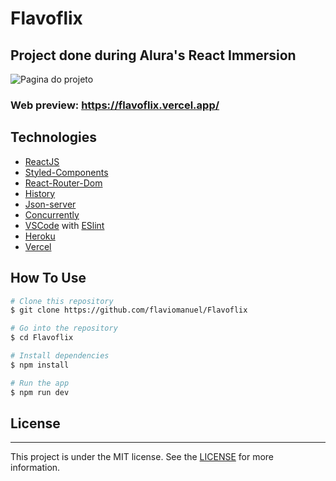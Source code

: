 # Flavoflix
## Project done during Alura's React Immersion

![Pagina do projeto](https://github.com/Gatskaki/Flavoflix/blob/master/src/assets/homeFlavoflixVideo.gif)
### Web preview:  https://flavoflix.vercel.app/

## Technologies 

* [ReactJS](https://reactjs.org/)
* [Styled-Components](https://www.styled-components.com/)
* [React-Router-Dom](https://reactrouter.com/web/guides/quick-start)
* [History](https://www.npmjs.com/package/history)
* [Json-server](https://github.com/typicode/json-server)
* [Concurrently](https://github.com/kimmobrunfeldt/concurrently)
* [VSCode](https://code.visualstudio.com/) with [ESlint](https://marketplace.visualstudio.com/items?itemName=dbaeumer.vscode-eslint)
* [Heroku](https://www.heroku.com/)
* [Vercel](https://vercel.com/)

## How To Use

```bash
# Clone this repository
$ git clone https://github.com/flaviomanuel/Flavoflix

# Go into the repository
$ cd Flavoflix

# Install dependencies
$ npm install

# Run the app
$ npm run dev
```

## License 
---

This project is under the MIT license. See the [LICENSE](https://github.com/flaviomanuel/Flavoflix/blob/master/LICENSE) for more information.
